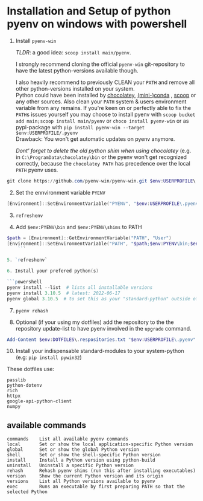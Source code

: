 # Installation and Setup of python pyenv on windows with powershell

1. Install `pyenv-win`

	*TLDR*:  a good idea: `scoop install main/pyenv`.

    I strongly recommend cloning the official `pyenv-win` git-repository to have the latest python-versions available though.  
    
    I also heavily recommend to previously CLEAN your `PATH` and remove all other python-versions installed on your system.  
    Python could have been installed by [chocolatey](https://chocolatey.org/), [(mini-)conda](https://docs.conda.io/en/latest/miniconda.html) , [scoop](https://scoop.sh/) or any other sources.
    Also clean your `PATH` system & users environment variable from any remains. 
    If you're keen on or perfectly able to fix the `PATH`s issues yourself you may choose to install pyenv
    with `scoop bucket add main;scoop install main/pyenv` or `choco install pyenv-win` or as pypi-package with `pip install pyenv-win --target $env:USERPROFILE/.pyenv`  
    Drawback: You won't get automatic updates on pyenv anymore.  
    
    *Dont' forget to delete the old python shim when using chocolatey* (e.g. in `C:\ProgramData\chocolatey\bin` or the 
    pyenv won't get recognized correctly, because the `chocolatey PATH` has precedence over the local `PATH` pyenv uses.

```powershell
git clone https://github.com/pyenv-win/pyenv-win.git $env:USERPROFILE\.pyenv
```

2. Set the ennvironment variable `PYENV`

```powershell
[Environment]::SetEnvironmentVariable("PYENV", "$env:USERPROFILE\.pyenv\pyenv-win", "User")
```

3. `refreshenv`

4. Add `$env:PYENV\bin` and `$env:PYENV\shims` to PATH

```powershell
$path = [Environment]::GetEnvironmentVariable("PATH", "User")
[Environment]::SetEnvironmentVariable("PATH", "$path;$env:PYENV\bin;$env:PYENV\shims", "User")
    ```

5. `refreshenv`

6. Install your prefered python(s)

```powershell
pyenv install --list  # lists all installable versions
pyenv install 3.10.5  # latest: 2022-06-17
pyenv global 3.10.5  # to set this as your "standard-python" outside of venvs
```

7. `pyenv rehash`

9. Optional (if your using my dotfiles) add the repository to the the repository update-list to have pyenv involved in the `upgrade` command.

```powershell
Add-Content $env:DOTFILES\.respositories.txt "$env:USERPROFILE\.pyenv"
```

10. Install your indispensable standard-modules to your system-python (e.g: `pip install pywin32`)

These dotfiles use:

    passlib
    python-dotenv
    rich
    httpx
    google-api-python-client
    numpy


## available commands

```pyenv
commands    List all available pyenv commands
local       Set or show the local application-specific Python version
global      Set or show the global Python version
shell       Set or show the shell-specific Python version
install     Install a Python version using python-build
uninstall   Uninstall a specific Python version
rehash      Rehash pyenv shims (run this after installing executables)
version     Show the current Python version and its origin
versions    List all Python versions available to pyenv
exec        Runs an executable by first preparing PATH so that the selected Python
```
